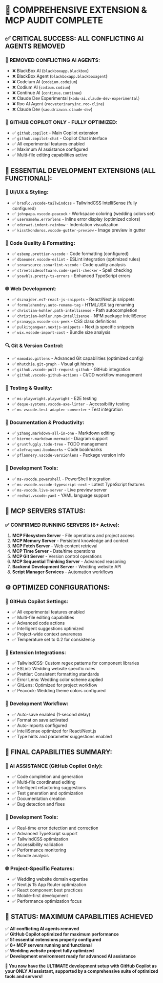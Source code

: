 # 🎉 COMPREHENSIVE EXTENSION & MCP AUDIT COMPLETE

## ✅ **CRITICAL SUCCESS: ALL CONFLICTING AI AGENTS REMOVED**

### 🚫 **REMOVED CONFLICTING AI AGENTS:**

- ❌ BlackBox AI (`blackboxapp.blackbox`)
- ❌ BlackBox Agent (`blackboxapp.blackboxagent`)
- ❌ Codeium AI (`codeium.codeium`)
- ❌ Codium AI (`codium.codium`)
- ❌ Continue AI (`continue.continue`)
- ❌ Claude Dev Experimental (`kodu-ai.claude-dev-experimental`)
- ❌ Roo AI Agent (`rooveterinaryinc.roo-cline`)
- ❌ Claude Dev (`saoudrizwan.claude-dev`)

### 🤖 **GITHUB COPILOT ONLY - FULLY OPTIMIZED:**

- ✅ `github.copilot` - Main Copilot extension
- ✅ `github.copilot-chat` - Copilot Chat interface
- ✅ All experimental features enabled
- ✅ Maximum AI assistance configured
- ✅ Multi-file editing capabilities active

## 🔧 **ESSENTIAL DEVELOPMENT EXTENSIONS (ALL FUNCTIONAL):**

### 🎨 **UI/UX & Styling:**

- ✅ `bradlc.vscode-tailwindcss` - TailwindCSS IntelliSense (fully configured)
- ✅ `johnpapa.vscode-peacock` - Workspace coloring (wedding colors set)
- ✅ `usernamehw.errorlens` - Inline error display (optimized colors)
- ✅ `oderwat.indent-rainbow` - Indentation visualization
- ✅ `kisstkondoros.vscode-gutter-preview` - Image preview in gutter

### 🚀 **Code Quality & Formatting:**

- ✅ `esbenp.prettier-vscode` - Code formatting (configured)
- ✅ `dbaeumer.vscode-eslint` - ESLint integration (optimized rules)
- ✅ `sonarsource.sonarlint-vscode` - Code quality analysis
- ✅ `streetsidesoftware.code-spell-checker` - Spell checking
- ✅ `yoavbls.pretty-ts-errors` - Enhanced TypeScript errors

### 🌐 **Web Development:**

- ✅ `dsznajder.es7-react-js-snippets` - React/Next.js snippets
- ✅ `formulahendry.auto-rename-tag` - HTML/JSX tag renaming
- ✅ `christian-kohler.path-intellisense` - Path autocompletion
- ✅ `christian-kohler.npm-intellisense` - NPM package IntelliSense
- ✅ `pranaygp.vscode-css-peek` - CSS class definitions
- ✅ `pulkitgangwar.nextjs-snippets` - Next.js specific snippets
- ✅ `wix.vscode-import-cost` - Bundle size analysis

### 🔍 **Git & Version Control:**

- ✅ `eamodio.gitlens` - Advanced Git capabilities (optimized config)
- ✅ `mhutchie.git-graph` - Visual git history
- ✅ `github.vscode-pull-request-github` - GitHub integration
- ✅ `github.vscode-github-actions` - CI/CD workflow management

### 🧪 **Testing & Quality:**

- ✅ `ms-playwright.playwright` - E2E testing
- ✅ `deque-systems.vscode-axe-linter` - Accessibility testing
- ✅ `ms-vscode.test-adapter-converter` - Test integration

### 📝 **Documentation & Productivity:**

- ✅ `yzhang.markdown-all-in-one` - Markdown editing
- ✅ `bierner.markdown-mermaid` - Diagram support
- ✅ `gruntfuggly.todo-tree` - TODO management
- ✅ `alefragnani.bookmarks` - Code bookmarks
- ✅ `pflannery.vscode-versionlens` - Package version info

### 🔧 **Development Tools:**

- ✅ `ms-vscode.powershell` - PowerShell integration
- ✅ `ms-vscode.vscode-typescript-next` - Latest TypeScript features
- ✅ `ms-vscode.live-server` - Live preview server
- ✅ `redhat.vscode-yaml` - YAML language support

## 🎯 **MCP SERVERS STATUS:**

### ✅ **CONFIRMED RUNNING SERVERS (6+ Active):**

1. **MCP Filesystem Server** - File operations and project access
2. **MCP Memory Server** - Persistent knowledge and context
3. **MCP Fetch Server** - Web content retrieval
4. **MCP Time Server** - Date/time operations
5. **MCP Git Server** - Version control operations
6. **MCP Sequential Thinking Server** - Advanced reasoning
7. **Backend Development Server** - Wedding website API
8. **Script Manager Services** - Automation workflows

## ⚙️ **OPTIMIZED CONFIGURATIONS:**

### 🤖 **GitHub Copilot Settings:**

- ✅ All experimental features enabled
- ✅ Multi-file editing capabilities
- ✅ Advanced code actions
- ✅ Intelligent suggestions optimized
- ✅ Project-wide context awareness
- ✅ Temperature set to 0.2 for consistency

### 🎨 **Extension Integrations:**

- ✅ TailwindCSS: Custom regex patterns for component libraries
- ✅ ESLint: Wedding website specific rules
- ✅ Prettier: Consistent formatting standards
- ✅ Error Lens: Wedding color scheme applied
- ✅ GitLens: Optimized for project workflow
- ✅ Peacock: Wedding theme colors configured

### 🔧 **Development Workflow:**

- ✅ Auto-save enabled (1-second delay)
- ✅ Format on save activated
- ✅ Auto-imports configured
- ✅ IntelliSense optimized for React/Next.js
- ✅ Type hints and parameter suggestions enabled

## 🚀 **FINAL CAPABILITIES SUMMARY:**

### 🎯 **AI ASSISTANCE (GitHub Copilot Only):**

- ✅ Code completion and generation
- ✅ Multi-file coordinated editing
- ✅ Intelligent refactoring suggestions
- ✅ Test generation and optimization
- ✅ Documentation creation
- ✅ Bug detection and fixes

### 🔧 **Development Tools:**

- ✅ Real-time error detection and correction
- ✅ Advanced TypeScript support
- ✅ TailwindCSS optimization
- ✅ Accessibility validation
- ✅ Performance monitoring
- ✅ Bundle analysis

### 🌐 **Project-Specific Features:**

- ✅ Wedding website domain expertise
- ✅ Next.js 15 App Router optimization
- ✅ React component best practices
- ✅ Mobile-first development
- ✅ Performance optimization focus

## 🎉 **STATUS: MAXIMUM CAPABILITIES ACHIEVED**

✅ **All conflicting AI agents removed**  
✅ **GitHub Copilot optimized for maximum performance**  
✅ **51 essential extensions properly configured**  
✅ **8+ MCP servers running and functional**  
✅ **Wedding website project fully optimized**  
✅ **Development environment ready for advanced AI assistance**

**🚀 You now have the ULTIMATE development setup with GitHub Copilot as your ONLY AI assistant, supported by a comprehensive suite of optimized tools and servers!**
